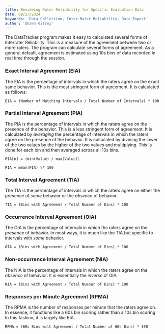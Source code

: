 ```yaml
---
title: Reviewing Rater Reliability for Specific Evaluation Data
date: 09/27/2024
keywords: 'Data Collection, Inter-Rater Reliability, Data Export'
author: 'Shawn Gilroy'
---
```


The DataTracker program makes it easy to calculated several forms of Interrater Reliability. This is a measure of the agreement between two or more raters. The program can calculate several forms of agreement. As a general default, agreement is estimated using 10s bins of data recorded in real time through the session.

### Exact Interval Agreement (EIA)

The EIA is the percentage of intervals in which the raters agree on the exact same behavior. This is the most stringent form of agreement. It is calculated as follows:

```
EIA = (Number of Matching Intervals / Total Number of Intervals) * 100
```

### Partial Interval Agreement (PIA)

The PIA is the percentage of intervals in which the raters agree on the presence of the behavior. This is a less stringent form of agreement. It is calculated by _averaging_ the percentage of intervals in which the raters agree on the presence of the behavior. It is calculated by dividing the lower of the two values by the higher of the two values and multiplying. This is done for each bin and then averaged across all 10s bins.

```
PIA[n] = (min(Value) / max(Value))

PIA = mean(PIA) \* 100
```

### Total Interval Agreement (TIA)

The TIA is the percentage of intervals in which the raters agree on either the presence of _some_ behavior or the _absence_ of behavior.

```
TIA = (Bins with Agreement / Total Number of Bins) * 100
```

### Occurrence Interval Agreement (OIA)

The OIA is the percentage of intervals in which the raters agree on the _presence_ of behavior. In most ways, it is much like the TIA but specific to intervals with _some_ behavior.

```
OIA = (Bins with Agreement / Total Number of Bins) * 100
```

### Non-occurrence Interval Agreement (NIA)

The NIA is the percentage of intervals in which the raters agree on the _absence_ of behavior. It is essentially the _inverse_ of OIA.

```
NIA = (Bins with Agreement / Total Number of Bins) * 100
```

### Responses per Minute Agreement (RPMA)

The RPMA is the number of responses per minute that the raters agree on. In essence, it functions like a 60s bin scoring rather than a 10s bin scoring. In this fashion, it is largely like EIA.

```
RPMA = (60s Bins with Agreement / Total Number of 60s Bins) * 100
```
